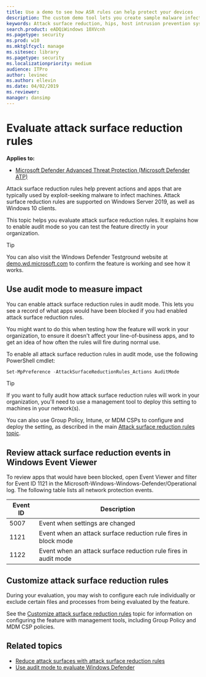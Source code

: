 ```yaml
---
title: Use a demo to see how ASR rules can help protect your devices
description: The custom demo tool lets you create sample malware infection scenarios so you can see how ASR would block and prevent attacks
keywords: Attack surface reduction, hips, host intrusion prevention system, protection rules, anti-exploit, antiexploit, exploit, infection prevention, evaluate, test, demo
search.product: eADQiWindows 10XVcnh
ms.pagetype: security
ms.prod: w10
ms.mktglfcycl: manage
ms.sitesec: library
ms.pagetype: security
ms.localizationpriority: medium
audience: ITPro
author: levinec
ms.author: ellevin
ms.date: 04/02/2019
ms.reviewer: 
manager: dansimp
---
```


# Evaluate attack surface reduction rules

**Applies to:**

* [Microsoft Defender Advanced Threat Protection (Microsoft Defender ATP)](https://go.microsoft.com/fwlink/p/?linkid=2069559)

Attack surface reduction rules help prevent actions and apps that are typically used by exploit-seeking malware to infect machines. Attack surface reduction rules are supported on Windows Server 2019, as well as Windows 10 clients.

This topic helps you evaluate attack surface reduction rules. It explains how to enable audit mode so you can test the feature directly in your organization.

> [!TIP]
> You can also visit the Windows Defender Testground website at [demo.wd.microsoft.com](https://demo.wd.microsoft.com?ocid=cx-wddocs-testground) to confirm the feature is working and see how it works.

## Use audit mode to measure impact

You can enable attack surface reduction rules in audit mode. This lets you see a record of what apps would have been blocked if you had enabled attack surface reduction rules.

You might want to do this when testing how the feature will work in your organization, to ensure it doesn't affect your line-of-business apps, and to get an idea of how often the rules will fire during normal use.

To enable all attack surface reduction rules in audit mode, use the following PowerShell cmdlet:

```PowerShell
Set-MpPreference -AttackSurfaceReductionRules_Actions AuditMode
```

> [!TIP]
> If you want to fully audit how attack surface reduction rules will work in your organization, you'll need to use a management tool to deploy this setting to machines in your network(s).

You can also use Group Policy, Intune, or MDM CSPs to configure and deploy the setting, as described in the main [Attack surface reduction rules topic](attack-surface-reduction.md).

## Review attack surface reduction events in Windows Event Viewer

To review apps that would have been blocked, open Event Viewer and filter for Event ID 1121 in the Microsoft-Windows-Windows-Defender/Operational log. The following table lists all network protection events.

 Event ID | Description
-|-
 5007 | Event when settings are changed
 1121 | Event when an attack surface reduction rule fires in block mode
 1122 | Event when an attack surface reduction rule fires in audit mode

## Customize attack surface reduction rules

During your evaluation, you may wish to configure each rule individually or exclude certain files and processes from being evaluated by the feature.

See the [Customize attack surface reduction rules](customize-attack-surface-reduction.md) topic for information on configuring the feature with management tools, including Group Policy and MDM CSP policies.

## Related topics

* [Reduce attack surfaces with attack surface reduction rules](attack-surface-reduction.md)
* [Use audit mode to evaluate Windows Defender](audit-windows-defender.md)
